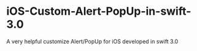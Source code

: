 # iOS-Custom-Alert-PopUp-in-swift-3.0
A very helpful customize Alert/PopUp for iOS developed in swift 3.0
